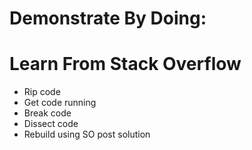 # Demonstrate By Doing: #
# Learn From Stack Overflow #
 - Rip code
 - Get code running
 - Break code
 - Dissect code
 - Rebuild using SO post solution
